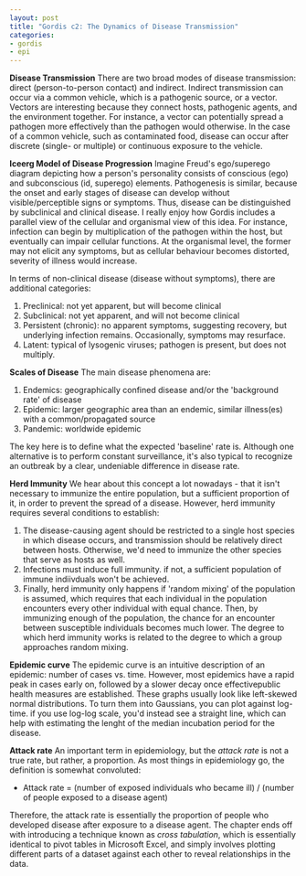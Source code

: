 ```yaml
---
layout: post
title: "Gordis c2: The Dynamics of Disease Transmission"
categories: 
- gordis
- epi 
---
```


**Disease Transmission**
There are two broad modes of disease transmission: direct (person-to-person contact) and indirect. Indirect transmission can occur via a common vehicle, which is a pathogenic source, or a vector. Vectors are interesting because they connect hosts, pathogenic agents, and the environment together. For instance, a vector can potentially spread a pathogen more effectively than the pathogen would otherwise. In the case of a common vehicle, such as contaminated food, disease can occur after discrete (single- or multiple) or continuous exposure to the vehicle. 

**Iceerg Model of Disease Progression**
Imagine Freud's ego/superego diagram depicting how a person's personality consists of conscious (ego) and subconscious (id, superego) elements. Pathogenesis is similar, because the onset and early stages of disease can develop without visible/perceptible signs or symptoms. Thus, disease can be distinguished by subclinical and clinical disease. I really enjoy how Gordis includes a parallel view of the cellular and organismal view of this idea. For instance, infection can begin by multiplication of the pathogen within the host, but eventually can impair cellular functions. At the organismal level, the former may not elicit any symptoms, but as cellular behaviour becomes distorted, severity of illness would increase.     

In terms of non-clinical disease (disease without symptoms), there are additional categories:
1. Preclinical: not yet apparent, but will become clinical 
2. Subclinical: not yet apparent, and will not become clinical 
3. Persistent (chronic): no apparent symptoms, suggesting recovery, but underlying infection remains. Occasionally, symptoms may resurface. 
4. Latent: typical of lysogenic viruses; pathogen is present, but does not multiply. 

**Scales of Disease**
The main disease phenomena are:
1. Endemics: geographically confined disease and/or the 'background rate' of disease 
2. Epidemic: larger geographic area than an endemic, similar illness(es) with a common/propagated source 
3. Pandemic: worldwide epidemic

The key here is to define what the expected 'baseline' rate is. Although one alternative is to perform constant surveillance, it's also typical to recognize an outbreak by a clear, undeniable difference in disease rate. 

**Herd Immunity**
We hear about this concept a lot nowadays - that it isn't necessary to immunize the entire population, but a sufficient proportion of it, in order to prevent the spread of a disease. However, herd immunity requires several conditions to establish:
1. The disease-causing agent should be restricted to a single host species in which disease occurs, and transmission should be relatively direct between hosts. Otherwise, we'd need to immunize the other species that serve as hosts as well. 
2. Infections must induce full immunity. if not, a sufficient population of immune indiivduals won't be achieved. 
3. Finally, herd immunity only happens if 'random mixing' of the population is assumed, which requires that each individual in the population encounters every other individual with equal chance. Then, by immunizing enough of the population, the chance for an encounter between susceptible individuals becomes much lower. The degree to which herd immunity works is related to the degree to which a group approaches random mixing. 

**Epidemic curve**
The epidemic curve is an intuitive description of an epidemic: number of cases vs. time. However, most epidemics have a rapid peak in cases early on, followed by a slower decay once effectivepublic health measures are established. These graphs usually look like left-skewed normal distributions. To turn them into Gaussians, you can plot against log-time. if you use log-log scale, you'd instead see a straight line, which can help with estimating the lenght of the median incubation period for the disease. 

**Attack rate**
An important term in epidemiology, but the *attack rate* is not a true rate, but rather, a proportion. As most things in epidemiology go, the definition is somewhat convoluted: 
- Attack rate = (number of exposed individuals who became ill) / (number of people exposed to a disease agent)

Therefore, the attack rate is essentially the proportion of people who developed disease after exposure to a disease agent. The chapter ends off with introducing a technique known as *cross tabulation*, which is essentially identical to pivot tables in Microsoft Excel, and simply involves plotting different parts of a dataset against each other to reveal relationships in the data. 